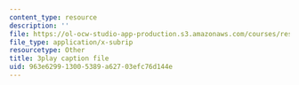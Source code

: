 ```yaml
---
content_type: resource
description: ''
file: https://ol-ocw-studio-app-production.s3.amazonaws.com/courses/res-6-012-introduction-to-probability-spring-2018/963e629913005389a62703efc76d144e_poeHeiiiLKI.vtt
file_type: application/x-subrip
resourcetype: Other
title: 3play caption file
uid: 963e6299-1300-5389-a627-03efc76d144e
---
```


